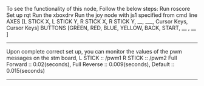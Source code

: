 To see the functionality of this node, Follow the below steps:
Run roscore 
Set up rqt
Run the xboxdrv
Run the joy node with js1 specified from cmd line
AXES [L STICK X, L STICK Y, R STICK X, R STICK Y, __, ___, Cursor Keys, Cursor Keys]
BUTTONS [GREEN, RED, BLUE, YELLOW, BACK, START, __ , __ ]
**********************************************************************************************
Upon complete correct set up, you can monitor the values of the pwm messages on the stm board,
L STICK :: /pwm1
R STICK :: /pwm2
Full Forward :: 0.02(seconds), 
Full Reverse :: 0.009(seconds),
Default :: 0.015(seconds)
**********************************************************************************************
